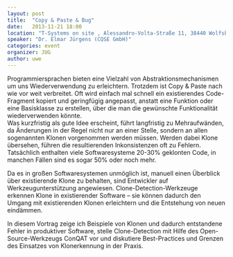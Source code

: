 ```yaml
---
layout: post
title:  "Copy & Paste & Bug"
date:   2013-11-21 18:00
location: "T-Systems on site , Alessandro-Volta-Straße 11, 38440 Wolfsburg"
speaker: "Dr. Elmar Jürgens (CQSE GmbH)"
categories: event
organizer: JUG
author: uwe
---
```

Programmiersprachen bieten eine Vielzahl von Abstraktionsmechanismen um uns Wiederverwendung zu erleichtern. Trotzdem
ist Copy &amp; Paste nach wie vor weit verbreitet. Oft wird einfach mal schnell ein existierendes Code-Fragment kopiert
und geringfügig angepasst, anstatt eine Funktion oder eine Basisklasse zu erstellen, über die man die gewünschte
Funktionalität wiederverwenden könnte.<br />
Was kurzfristig als gute Idee erscheint, führt langfristig zu Mehraufwänden, da Änderungen in der Regel nicht nur an
einer Stelle, sondern an allen sogenannten Klonen vorgenommen werden müssen. Werden dabei Klone übersehen, führen die
resultierenden Inkonsistenzen oft zu Fehlern. Tatsächlich enthalten viele Softwaresysteme 20-30% geklonten Code, in
manchen Fällen sind es sogar 50% oder noch mehr.

Da es in großen Softwaresystemen unmöglich ist, manuell einen Überblick über existierende Klone zu behalten, sind
Entwickler auf Werkzeugunterstützung angewiesen. Clone-Detection-Werkzeuge erkennen Klone in existierender Software –
sie können dadurch den Umgang mit existierenden Klonen erleichtern und die Entstehung von neuen eindämmen.


In diesem Vortrag zeige ich Beispiele von Klonen und dadurch entstandene Fehler in produktiver Software, stelle
Clone-Detection mit Hilfe des Open-Source-Werkzeugs ConQAT vor und diskutiere Best-Practices und Grenzen des Einsatzes
von Klonerkennung in der Praxis.
